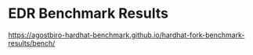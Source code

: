 # EDR Benchmark Results

https://agostbiro-hardhat-benchmark.github.io/hardhat-fork-benchmark-results/bench/
